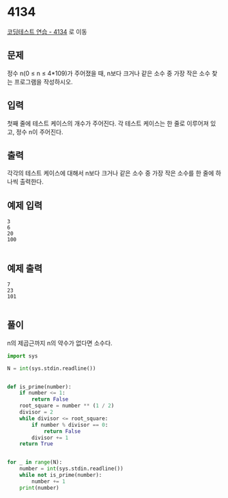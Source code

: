 # 4134

[코딩테스트 연습 - 4134][1] 로 이동

## 문제

정수 n(0 ≤ n ≤ 4\*109)가 주어졌을 때, n보다 크거나 같은 소수 중 가장 작은 소수 찾는 프로그램을 작성하시오.

## 입력

첫째 줄에 테스트 케이스의 개수가 주어진다. 각 테스트 케이스는 한 줄로 이루어져 있고, 정수 n이 주어진다.

## 출력

각각의 테스트 케이스에 대해서 n보다 크거나 같은 소수 중 가장 작은 소수를 한 줄에 하나씩 출력한다.

## 예제 입력

```
3
6
20
100


```

## 예제 출력

```
7
23
101


```

## 풀이

n의 제곱근까지 n의 약수가 없다면 소수다.

```python
import sys

N = int(sys.stdin.readline())


def is_prime(number):
    if number <= 1:
        return False
    root_square = number ** (1 / 2)
    divisor = 2
    while divisor <= root_square:
        if number % divisor == 0:
            return False
        divisor += 1
    return True


for _ in range(N):
    number = int(sys.stdin.readline())
    while not is_prime(number):
        number += 1
    print(number)

```

[1]: https://www.acmicpc.net/problem/4134
